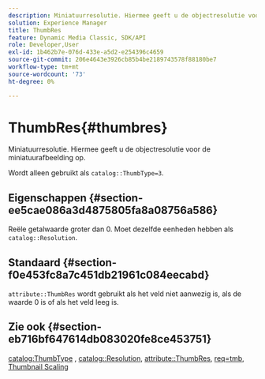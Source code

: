 ```yaml
---
description: Miniatuurresolutie. Hiermee geeft u de objectresolutie voor de miniatuurafbeelding op.
solution: Experience Manager
title: ThumbRes
feature: Dynamic Media Classic, SDK/API
role: Developer,User
exl-id: 1b462b7e-076d-433e-a5d2-e254396c4659
source-git-commit: 206e4643e3926cb85b4be2189743578f88180be7
workflow-type: tm+mt
source-wordcount: '73'
ht-degree: 0%

---
```


# ThumbRes{#thumbres}

Miniatuurresolutie. Hiermee geeft u de objectresolutie voor de miniatuurafbeelding op.

Wordt alleen gebruikt als `catalog::ThumbType=3`.

## Eigenschappen {#section-ee5cae086a3d4875805fa8a08756a586}

Reële getalwaarde groter dan 0. Moet dezelfde eenheden hebben als `catalog::Resolution`.

## Standaard {#section-f0e453fc8a7c451db21961c084eecabd}

`attribute::ThumbRes` wordt gebruikt als het veld niet aanwezig is, als de waarde 0 is of als het veld leeg is.

## Zie ook {#section-eb716bf647614db083020fe8ce453751}

[catalog:ThumbType](../../../../../../is-api/image-catalog/image-serving-api-ref/c-image-catalog-reference/c-image-svg-data-reference/c-image-data-reference/r-thumbtype-cat.md#reference-41149ddffc8749cba2f8d9c8e2611e03) ,  [catalog::Resolution](../../../../../../is-api/image-catalog/image-serving-api-ref/c-image-catalog-reference/c-image-svg-data-reference/c-image-data-reference/r-resolution-cat.md#reference-de489f5f36b64bd0831749546f8728e1),  [attribute::ThumbRes](../../../../../../is-api/image-catalog/image-serving-api-ref/c-image-catalog-reference/c-attributes-reference/r-thumbres.md#reference-ac36cbbd0c8c433ebf7f515e54846501),  [req=tmb](../../../../../../is-api/http-ref/image-serving-api-ref/c-http-protocol-reference/c-command-reference/r-req/r-req.md#reference-907cdb4a97034db7ad94695f25552e76),  [Thumbnail Scaling](../../../../../../is-api/http-ref/image-serving-api-ref/c-http-protocol-reference/c-notes-on-server-behavior/r-thumbnail-scaling.md#reference-0f71817f721d4913b34816758d69b07f)
